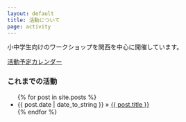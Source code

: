 ```yaml
---
layout: default
title: 活動について
page: activity
---
```


小中学生向けのワークショップを関西を中心に開催しています。 

[活動予定カレンダー](http://www.google.com/calendar/embed?src=ue7cgj644t8h04m0gbilgfe5ls%40group.calendar.google.com&ctz=Asia/Tokyo)

### これまでの活動
<ul>
	{% for post in site.posts %}
		<li><span>{{ post.date | date_to_string }}</span> &raquo; <a href="{{ post.url }}">{{ post.title }}</a></li>
	{% endfor %}
</ul>

